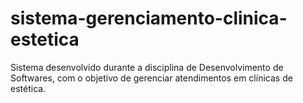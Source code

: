 # sistema-gerenciamento-clinica-estetica
Sistema desenvolvido durante a disciplina de Desenvolvimento de Softwares, com o objetivo de gerenciar atendimentos em clínicas de estética.
